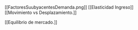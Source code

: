 [[FactoresSuubyacentesDemanda.png]]
[[Elasticidad Ingreso]]
[[Movimiento vs Desplazamiento.]]

[[Equilibrio de mercado.]]


